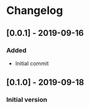 # Changelog

## [0.0.1] - 2019-09-16
### Added
- Initial commit

## [0.1.0] - 2019-09-18
### Initial version